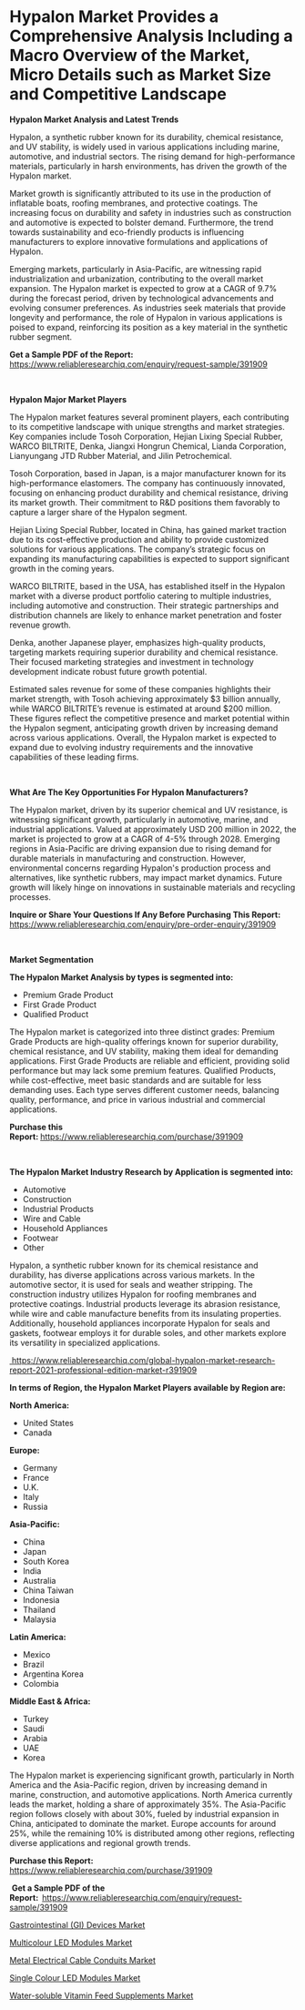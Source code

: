 <p><h1>Hypalon Market Provides a Comprehensive Analysis Including a Macro Overview of the Market, Micro Details such as Market Size and Competitive Landscape</h1></p><p><strong>Hypalon Market Analysis and Latest Trends</strong></p>
<p><p>Hypalon, a synthetic rubber known for its durability, chemical resistance, and UV stability, is widely used in various applications including marine, automotive, and industrial sectors. The rising demand for high-performance materials, particularly in harsh environments, has driven the growth of the Hypalon market. </p><p>Market growth is significantly attributed to its use in the production of inflatable boats, roofing membranes, and protective coatings. The increasing focus on durability and safety in industries such as construction and automotive is expected to bolster demand. Furthermore, the trend towards sustainability and eco-friendly products is influencing manufacturers to explore innovative formulations and applications of Hypalon.</p><p>Emerging markets, particularly in Asia-Pacific, are witnessing rapid industrialization and urbanization, contributing to the overall market expansion. The Hypalon market is expected to grow at a CAGR of 9.7% during the forecast period, driven by technological advancements and evolving consumer preferences. As industries seek materials that provide longevity and performance, the role of Hypalon in various applications is poised to expand, reinforcing its position as a key material in the synthetic rubber segment.</p></p>
<p><strong>Get a Sample PDF of the Report:&nbsp;</strong> <a href="https://www.reliableresearchiq.com/enquiry/request-sample/391909?utm_campaign=1732&utm_medium=2&utm_source=Github&utm_content=ia&utm_term=26102024&utm_id=hypalon">https://www.reliableresearchiq.com/enquiry/request-sample/391909</a></p>
<p>&nbsp;</p>
<p><strong>Hypalon Major Market Players</strong></p>
<p><p>The Hypalon market features several prominent players, each contributing to its competitive landscape with unique strengths and market strategies. Key companies include Tosoh Corporation, Hejian Lixing Special Rubber, WARCO BILTRITE, Denka, Jiangxi Hongrun Chemical, Lianda Corporation, Lianyungang JTD Rubber Material, and Jilin Petrochemical. </p><p>Tosoh Corporation, based in Japan, is a major manufacturer known for its high-performance elastomers. The company has continuously innovated, focusing on enhancing product durability and chemical resistance, driving its market growth. Their commitment to R&D positions them favorably to capture a larger share of the Hypalon segment.</p><p>Hejian Lixing Special Rubber, located in China, has gained market traction due to its cost-effective production and ability to provide customized solutions for various applications. The company’s strategic focus on expanding its manufacturing capabilities is expected to support significant growth in the coming years.</p><p>WARCO BILTRITE, based in the USA, has established itself in the Hypalon market with a diverse product portfolio catering to multiple industries, including automotive and construction. Their strategic partnerships and distribution channels are likely to enhance market penetration and foster revenue growth.</p><p>Denka, another Japanese player, emphasizes high-quality products, targeting markets requiring superior durability and chemical resistance. Their focused marketing strategies and investment in technology development indicate robust future growth potential.</p><p>Estimated sales revenue for some of these companies highlights their market strength, with Tosoh achieving approximately $3 billion annually, while WARCO BILTRITE’s revenue is estimated at around $200 million. These figures reflect the competitive presence and market potential within the Hypalon segment, anticipating growth driven by increasing demand across various applications. Overall, the Hypalon market is expected to expand due to evolving industry requirements and the innovative capabilities of these leading firms.</p></p>
<p>&nbsp;</p>
<p><strong>What Are The Key Opportunities For Hypalon Manufacturers?</strong></p>
<p><p>The Hypalon market, driven by its superior chemical and UV resistance, is witnessing significant growth, particularly in automotive, marine, and industrial applications. Valued at approximately USD 200 million in 2022, the market is projected to grow at a CAGR of 4-5% through 2028. Emerging regions in Asia-Pacific are driving expansion due to rising demand for durable materials in manufacturing and construction. However, environmental concerns regarding Hypalon's production process and alternatives, like synthetic rubbers, may impact market dynamics. Future growth will likely hinge on innovations in sustainable materials and recycling processes.</p></p>
<p><strong>Inquire or Share Your Questions If Any Before Purchasing This Report:</strong> <a href="https://www.reliableresearchiq.com/enquiry/pre-order-enquiry/391909?utm_campaign=1732&utm_medium=2&utm_source=Github&utm_content=ia&utm_term=26102024&utm_id=hypalon">https://www.reliableresearchiq.com/enquiry/pre-order-enquiry/391909</a></p>
<p>&nbsp;</p>
<p><strong>Market Segmentation</strong></p>
<p><strong>The Hypalon Market Analysis by types is segmented into:</strong></p>
<p><ul><li>Premium Grade Product</li><li>First Grade Product</li><li>Qualified Product</li></ul></p>
<p><p>The Hypalon market is categorized into three distinct grades: Premium Grade Products are high-quality offerings known for superior durability, chemical resistance, and UV stability, making them ideal for demanding applications. First Grade Products are reliable and efficient, providing solid performance but may lack some premium features. Qualified Products, while cost-effective, meet basic standards and are suitable for less demanding uses. Each type serves different customer needs, balancing quality, performance, and price in various industrial and commercial applications.</p></p>
<p><strong>Purchase this Report:&nbsp;</strong><a href="https://www.reliableresearchiq.com/purchase/391909?utm_campaign=1732&utm_medium=2&utm_source=Github&utm_content=ia&utm_term=26102024&utm_id=hypalon">https://www.reliableresearchiq.com/purchase/391909</a></p>
<p>&nbsp;</p>
<p><strong>The Hypalon Market Industry Research by Application is segmented into:</strong></p>
<p><ul><li>Automotive</li><li>Construction</li><li>Industrial Products</li><li>Wire and Cable</li><li>Household Appliances</li><li>Footwear</li><li>Other</li></ul></p>
<p><p>Hypalon, a synthetic rubber known for its chemical resistance and durability, has diverse applications across various markets. In the automotive sector, it is used for seals and weather stripping. The construction industry utilizes Hypalon for roofing membranes and protective coatings. Industrial products leverage its abrasion resistance, while wire and cable manufacture benefits from its insulating properties. Additionally, household appliances incorporate Hypalon for seals and gaskets, footwear employs it for durable soles, and other markets explore its versatility in specialized applications.</p></p>
<p><a href="https://www.reliableresearchiq.com/global-hypalon-market-research-report-2021-professional-edition-market-r391909?utm_campaign=1732&utm_medium=2&utm_source=Github&utm_content=ia&utm_term=26102024&utm_id=hypalon">&nbsp;https://www.reliableresearchiq.com/global-hypalon-market-research-report-2021-professional-edition-market-r391909</a></p>
<p><strong>In terms of Region, the Hypalon Market Players available by Region are:</strong></p>
<p>
    <p> <strong> North America: </strong>
        <ul>
            <li>United States</li>
            <li>Canada</li>
        </ul>
        </p> 
    <p> <strong> Europe: </strong>
        <ul>
            <li>Germany</li>
            <li>France</li>
            <li>U.K.</li>
            <li>Italy</li>
            <li>Russia</li>
        </ul>
        </p> 
    <p> <strong> Asia-Pacific: </strong>
        <ul>
            <li>China</li>
            <li>Japan</li>
            <li>South Korea</li>
            <li>India</li>
            <li>Australia</li>
            <li>China Taiwan</li>
            <li>Indonesia</li>
            <li>Thailand</li>
            <li>Malaysia</li>
        </ul>
        </p> 
    <p> <strong> Latin America: </strong>
        <ul>
            <li>Mexico</li>
            <li>Brazil</li>
            <li>Argentina Korea</li>
            <li>Colombia</li>
        </ul>
        </p> 
    <p> <strong> Middle East & Africa: </strong>
        <ul>
            <li>Turkey</li>
            <li>Saudi</li>
            <li>Arabia</li>
            <li>UAE</li>
            <li>Korea</li>
        </ul>
    </p>
    </p>
<p><p>The Hypalon market is experiencing significant growth, particularly in North America and the Asia-Pacific region, driven by increasing demand in marine, construction, and automotive applications. North America currently leads the market, holding a share of approximately 35%. The Asia-Pacific region follows closely with about 30%, fueled by industrial expansion in China, anticipated to dominate the market. Europe accounts for around 25%, while the remaining 10% is distributed among other regions, reflecting diverse applications and regional growth trends.</p></p>
<p><strong>Purchase this Report: </strong><a href="https://www.reliableresearchiq.com/purchase/391909?utm_campaign=1732&utm_medium=2&utm_source=Github&utm_content=ia&utm_term=26102024&utm_id=hypalon">https://www.reliableresearchiq.com/purchase/391909</a></p>
<p>&nbsp;<strong>Get a Sample PDF of the Report:&nbsp;&nbsp;</strong><a href="https://www.reliableresearchiq.com/enquiry/request-sample/391909?utm_campaign=1732&utm_medium=2&utm_source=Github&utm_content=ia&utm_term=26102024&utm_id=hypalon">https://www.reliableresearchiq.com/enquiry/request-sample/391909</a></p>
<p><strong></strong></p>
<p><p><a href="https://www.linkedin.com/pulse/gastrointestinal-gi-devices-market-velocity-48-cagr-trajectory-jy08f?utm_campaign=1732&utm_medium=2&utm_source=Github&utm_content=ia&utm_term=26102024&utm_id=hypalon">Gastrointestinal (GI) Devices Market</a></p><p><a href="https://www.linkedin.com/pulse/multicolour-led-modules-market-drivers-challenges-forecast-y6amc?utm_campaign=1732&utm_medium=2&utm_source=Github&utm_content=ia&utm_term=26102024&utm_id=hypalon">Multicolour LED Modules Market</a></p><p><a href="https://github.com/JudyWalsh475/Market-Research-Report-List-1/blob/main/metal-electrical-cable-conduits-market.md?utm_campaign=1732&utm_medium=2&utm_source=Github&utm_content=ia&utm_term=26102024&utm_id=hypalon">Metal Electrical Cable Conduits Market</a></p><p><a href="https://www.linkedin.com/pulse/global-single-colour-led-modules-market-trends-insights-ropqc?utm_campaign=1732&utm_medium=2&utm_source=Github&utm_content=ia&utm_term=26102024&utm_id=hypalon">Single Colour LED Modules Market</a></p><p><a href="https://www.linkedin.com/pulse/key-drivers-water-soluble-vitamin-feed-supplements-market-5y97f?utm_campaign=1732&utm_medium=2&utm_source=Github&utm_content=ia&utm_term=26102024&utm_id=hypalon">Water-soluble Vitamin Feed Supplements Market</a></p></p>